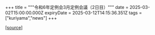 +++
title = """令和6年定例会3月定例会議（2日目）"""
date = 2025-03-02T15:00:00.000Z
expiryDate = 2025-03-12T14:15:36.351Z
tags = ["kuriyama","news"]
+++


[[source]](https://www.town.kuriyama.hokkaido.jp/site/gikai/30528.html)
